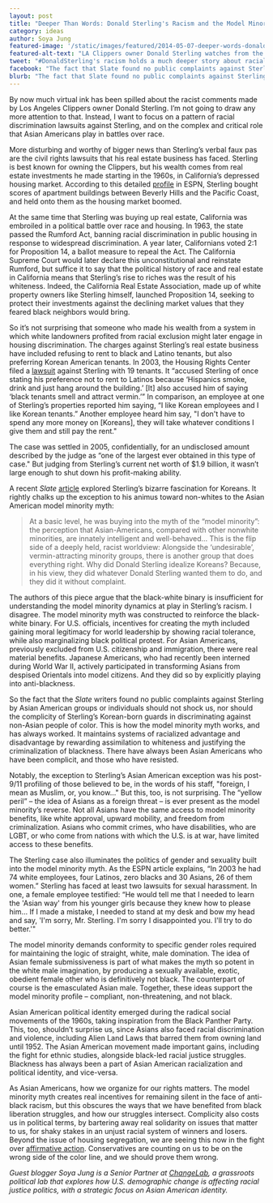 ```yaml
---
layout: post
title: "Deeper Than Words: Donald Sterling's Racism and the Model Minority Myth"
category: ideas
author: Soya Jung
featured-image: '/static/images/featured/2014-05-07-deeper-words-donald-sterling.jpg'
featured-alt-text: "LA Clippers owner Donald Sterling watches from the sidelines, a stern look on his face."
tweet: "#DonaldSterling's racism holds a much deeper story about racial politics in the U.S.: "
facebook: "The fact that Slate found no public complaints against Sterling by Asian American groups or individuals should not shock us, nor should the complicity of Sterling’s Korean-born guards in discriminating against non-Asian people of color. This is how the model minority myth works, and has always worked. It maintains systems of racialized advantage and disadvantage by rewarding assimilation to whiteness and justifying the criminalization of blackness."
blurb: "The fact that Slate found no public complaints against Sterling by Asian American groups or individuals should not shock us, nor should the complicity of Sterling’s Korean-born guards in discriminating against non-Asian people of color. This is how the model minority myth works, and has always worked. It maintains systems of racialized advantage and disadvantage by rewarding assimilation to whiteness and justifying the criminalization of blackness."
---
```


By now much virtual ink has been spilled about the racist comments made by Los Angeles Clippers owner Donald Sterling. I’m not going to draw any more attention to that. Instead, I want to focus on a pattern of racial discrimination lawsuits against Sterling, and on the complex and critical role that Asian Americans play in battles over race. 

More disturbing and worthy of bigger news than Sterling’s verbal faux pas are the civil rights lawsuits that his real estate business has faced. Sterling is best known for owning the Clippers, but his wealth comes from real estate investments he made starting in the 1960s, in California’s depressed housing market. According to this detailed [profile](http://sports.espn.go.com/espn/magazine/archives/news/story?page=magazine-20090601-article25) in ESPN, Sterling bought scores of apartment buildings between Beverly Hills and the Pacific Coast, and held onto them as the housing market boomed.

At the same time that Sterling was buying up real estate, California was embroiled in a political battle over race and housing. In 1963, the state passed the Rumford Act, banning racial discrimination in public housing in response to widespread discrimination. A year later, Californians voted 2:1 for Proposition 14, a ballot measure to repeal the Act. The California Supreme Court would later declare this unconstitutional and reinstate Rumford, but suffice it to say that the political history of race and real estate in California means that Sterling’s rise to riches was the result of his whiteness. Indeed, the California Real Estate Association, made up of white property owners like Sterling himself, launched Proposition 14, seeking to protect their investments against the declining market values that they feared black neighbors would bring.

So it’s not surprising that someone who made his wealth from a system in which white landowners profited from racial exclusion might later engage in housing discrimination. The charges against Sterling’s real estate business have included refusing to rent to black and Latino tenants, but also preferring Korean American tenants. In 2003, the Housing Rights Center filed a [lawsuit](http://www.latimes.com/sports/sportsnow/la-sp-sn-donald-sterling-past-controversy-20140426-story.html) against Sterling with 19 tenants. It “accused Sterling of once stating his preference not to rent to Latinos because ‘Hispanics smoke, drink and just hang around the building.’ [It] also accused him of saying ‘black tenants smell and attract vermin.’” In comparison, an employee at one of Sterling’s properties reported him saying, “I like Korean employees and I like Korean tenants.” Another employee heard him say, "I don't have to spend any more money on [Koreans], they will take whatever conditions I give them and still pay the rent."

The case was settled in 2005, confidentially, for an undisclosed amount described by the judge as “one of the largest ever obtained in this type of case." But judging from Sterling’s current net worth of $1.9 billion, it wasn’t large enough to shut down his profit-making ability.

A recent _Slate_ [article](http://www.slate.com/articles/sports/sports_nut/2014/05/donald_sterling_koreans_what_the_clippers_owner_s_love_of_korean_americans.html) explored Sterling’s bizarre fascination for Koreans. It rightly chalks up the exception to his animus toward non-whites to the Asian American model minority myth:

> At a basic level, he was buying into the myth of the “model minority”: the perception that Asian-Americans, compared with other nonwhite minorities, are innately intelligent and well-behaved… This is the flip side of a deeply held, racist worldview: Alongside the ‘undesirable’, vermin-attracting minority groups, there is another group that does everything right. Why did Donald Sterling idealize Koreans? Because, in his view, they did whatever Donald Sterling wanted them to do, and they did it without complaint.

The authors of this piece argue that the black-white binary is insufficient for understanding the model minority dynamics at play in Sterling’s racism. I disagree. The model minority myth was constructed to reinforce the black-white binary. For U.S. officials, incentives for creating the myth included gaining moral legitimacy for world leadership by showing racial tolerance, while also marginalizing black political protest. For Asian Americans, previously excluded from U.S. citizenship and immigration, there were real material benefits. Japanese Americans, who had recently been interned during World War II, actively participated in transforming Asians from despised Orientals into model citizens. And they did so by explicitly playing into anti-blackness.

So the fact that the _Slate_ writers found no public complaints against Sterling by Asian American groups or individuals should not shock us, nor should the complicity of Sterling’s Korean-born guards in discriminating against non-Asian people of color. This is how the model minority myth works, and has always worked. It maintains systems of racialized advantage and disadvantage by rewarding assimilation to whiteness and justifying the criminalization of blackness. There have always been Asian Americans who have been complicit, and those who have resisted.

Notably, the exception to Sterling’s Asian American exception was his post-9/11 profiling of those believed to be, in the words of his staff, "foreign, I mean as Muslim, or, you know…" But this, too, is not surprising. The “yellow peril” – the idea of Asians as a foreign threat – is ever present as the model minority’s reverse. Not all Asians have the same access to model minority benefits, like white approval, upward mobility, and freedom from criminalization. Asians who commit crimes, who have disabilities, who are LGBT, or who come from nations with which the U.S. is at war, have limited access to these benefits.

The Sterling case also illuminates the politics of gender and sexuality built into the model minority myth. As the ESPN article explains, “In 2003 he had 74 white employees, four Latinos, zero blacks and 30 Asians, 26 of them women.” Sterling has faced at least two lawsuits for sexual harassment. In one, a female employee testified: “He would tell me that I needed to learn the 'Asian way' from his younger girls because they knew how to please him… If I made a mistake, I needed to stand at my desk and bow my head and say, 'I'm sorry, Mr. Sterling. I'm sorry I disappointed you. I'll try to do better.'"

The model minority demands conformity to specific gender roles required for maintaining the logic of straight, white, male domination. The idea of Asian female submissiveness is part of what makes the myth so potent in the white male imagination, by producing a sexually available, exotic, obedient female other who is definitively not black. The counterpart of course is the emasculated Asian male. Together, these ideas support the model minority profile – compliant, non-threatening, and not black.

Asian American political identity emerged during the radical social movements of the 1960s, taking inspiration from the Black Panther Party. This, too, shouldn’t surprise us, since Asians also faced racial discrimination and violence, including Alien Land Laws that barred them from owning land until 1952. The Asian American movement made important gains, including the fight for ethnic studies, alongside black-led racial justice struggles. Blackness has always been a part of Asian American racialization and political identity, and vice-versa.

As Asian Americans, how we organize for our rights matters. The model minority myth creates real incentives for remaining silent in the face of anti-black racism, but this obscures the ways that we have benefited from black liberation struggles, and how our struggles intersect. Complicity also costs us in political terms, by bartering away real solidarity on issues that matter to us, for shaky stakes in an unjust racial system of winners and losers. Beyond the issue of housing segregation, we are seeing this now in the fight over [affirmative action](http://harvardnotfair.org/). Conservatives are counting on us to be on the wrong side of the color line, and we should prove them wrong.

_Guest blogger Soya Jung is a Senior Partner at [ChangeLab](http://changelabinfo.com/), a grassroots political lab that explores how U.S. demographic change is affecting racial justice politics, with a strategic focus on Asian American identity._